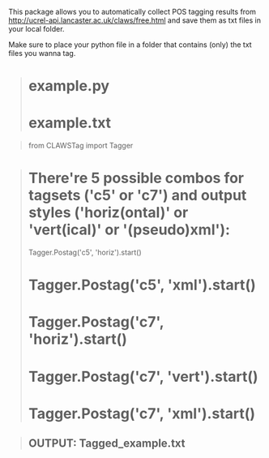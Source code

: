 This package allows you to automatically collect POS tagging results from http://ucrel-api.lancaster.ac.uk/claws/free.html and save them as txt files in your local folder.

Make sure to place your python file in a folder that contains (only) the txt files you wanna tag.

># example.py
># example.txt

>from CLAWSTag import Tagger

># There're 5 possible combos for tagsets ('c5' or 'c7') and output styles ('horiz(ontal)' or 'vert(ical)' or '(pseudo)xml'):
>Tagger.Postag('c5', 'horiz').start()
># Tagger.Postag('c5', 'xml').start()
># Tagger.Postag('c7', 'horiz').start()
># Tagger.Postag('c7', 'vert').start()
># Tagger.Postag('c7', 'xml').start()


>## OUTPUT: Tagged_example.txt